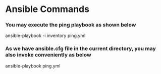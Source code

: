 # Ansible Commands

### You may execute the ping playbook as shown below

ansible-playbook -i inventory ping.yml

### As we have ansible.cfg file in the current directory,  you may also invoke conveniently as below

ansible-playbook ping.yml
